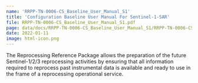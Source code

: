 ```yaml
---
name: 'RRPP-TN-0006-CS_Baseline_User_Manual_S1'
title: 'Configuration Baseline User Manual For Sentinel-1-SAR'
file: RRPP-TN-0006-CS_Baseline_User_Manual_S1.pdf
page: data/docs/RRPP-TN-0006-CS_Baseline_User_Manual_S1/RRPP-TN-0006-CS_Baseline_User_Manual_S1.html
date: 2022-01-11
image: html-icon.png
---
```

The Reprocessing Reference Package allows the preparation of the future Sentinel-1/2/3 reprocessing activities by ensuring that all information required to reprocess past instrumental data is available and ready to use in the frame of a reprocessing operational service.
